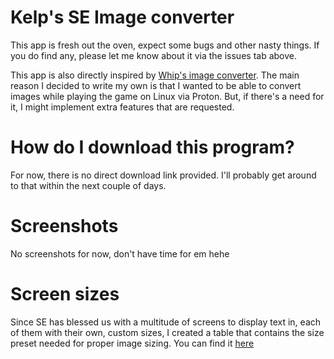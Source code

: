 # Kelp's SE Image converter

This app is fresh out the oven, expect some bugs and other nasty things. If you do find any, please let me know about it via the issues tab above.

This app is also directly inspired by [Whip's image converter](https://github.com/Whiplash141/Whips-Image-Converter). The main reason I decided to write my own is that I wanted to be able to convert images while playing the game on Linux via Proton. But, if there's a need for it, I might implement extra features that are requested.

# How do I download this program?

For now, there is no direct download link provided. I'll probably get around to that within the next couple of days.

# Screenshots

No screenshots for now, don't have time for em hehe

# Screen sizes

Since SE has blessed us with a multitude of screens to display text in, each of them with their own, custom sizes, I created a table that contains the size preset needed for proper image sizing. You can find it [here](https://github.com/nojusr/kelp-SE-image-converter/blob/main/Screen-Size-Guide.md)
